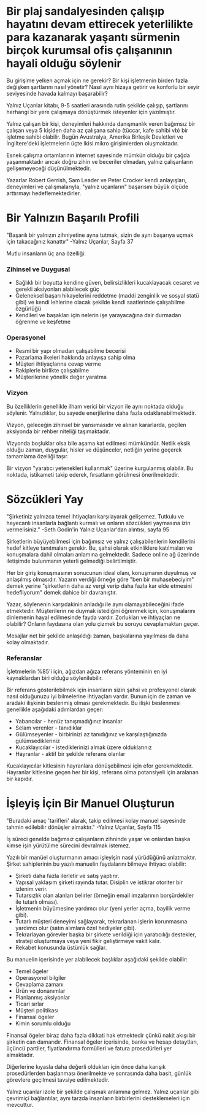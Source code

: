 # Bir plaj sandalyesinden çalışıp hayatını devam ettirecek yeterlilikte para kazanarak yaşantı sürmenin birçok kurumsal ofis çalışanının hayali olduğu söylenir
Bu girişime yelken açmak için ne gerekir?
Bir kişi işletmenin birden fazla değişken şartlarını nasıl yönetir?
Nasıl aynı hizaya getirir ve konforlu bir seyir seviyesinde havada kalmayı başarabilir?

Yalnız Uçanlar kitabı, 9-5 saatleri arasında rutin şekilde çalışıp, şartlarını herhangi bir yere çalışmaya dönüştürmek isteyenler için yazılmıştır.

Yalnız çalışan bir kişi, deneyimleri hakkında danışmanlık veren bağımsız bir çalışan veya 5 kişiden daha az çalışana sahip (tüccar, kafe sahibi vb) bir işletme sahibi olabilir.
Bugün Avustralya, Amerika Birleşik Devletleri ve İngiltere'deki işletmelerin üçte ikisi mikro girişimlerden oluşmaktadır.

Esnek çalışma ortamlarının internet sayesinde mümkün olduğu bir çağda yaşanmaktadır ancak doğru zihin ve beceriler olmadan, yalnız çalışanların gelişemeyeceği düşünülmektedir.

Yazarlar Robert Gerrish, Sam Leader ve Peter Crocker kendi anlayışları, deneyimleri ve çalışmalarıyla, "yalnız uçanların" başarısını büyük ölçüde arttırmayı hedeflemektedirler.

# Bir Yalnızın Başarılı Profili
"Başarılı bir yalnızın zihniyetine ayna tutmak, sizin de aynı başarıya uçmak için takacağınız kanattır" -Yalnız Uçanlar, Sayfa 37

Mutlu insanların üç ana özelliği:

### Zihinsel ve Duygusal
- Sağlıklı bir boyutta kendine güven, belirsizlikleri kucaklayacak cesaret ve gerekli aksiyonları alabilecek güç
- Geleneksel başarı hikayelerini reddetme (maddi zenginlik ve sosyal statü gibi) ve kendi lehlerine olacak şekilde kendi saatlerinde çalışabilme özgürlüğü
- Kendileri ve başakları için nelerin işe yarayacağına dair durmadan öğrenme ve keşfetme

### Operasyonel
- Resmi bir yapı olmadan çalışabilme becerisi
- Pazarlama ilkeleri hakkında anlayışa sahip olma
- Müşteri ihtiyaçlarına cevap verme
- Rakiplerle birlikte çalışabilme
- Müşterilerine yönelik değer yaratma

### Vizyon
Bu özelliklerin genellikle ilham verici bir vizyon ile aynı noktada olduğu söylenir.
Yalnızlıklar, bu sayede enerjilerine daha fazla odaklanabilmektedir.

Vizyon, geleceğin zihinsel bir yansımasıdır ve alınan kararlarda, geçilen aksiyonda bir rehber niteliği taşımaktadır.

Vizyonda boşluklar olsa bile aşama kat edilmesi mümkündür.
Netlik eksik olduğu zaman, duygular, hisler ve düşünceler, netliğin yerine geçerek tamamlama özelliği taşır.

Bir vizyon "yaratıcı yetenekleri kullanmak" üzerine kurgulanmış olabilir.
Bu noktada, istikameti takip ederek, fırsatların görülmesi önerilmektedir.

# Sözcükleri Yay
"Şirketiniz yalnızca temel ihtiyaçları karşılayarak gelişemez. Tutkulu ve heyecanlı insanlarla bağlantı kurmalı ve onların sözcükleri yaymasına izin vermelisiniz." -Seth Godin'in Yalnız Uçanlar'dan alıntısı, sayfa 95

Şirketlerin büyüyebilmesi için bağımsız ve yalnız çalışabilenlerin kendilerini hedef kitleye tanıtmaları gerekir.
Bu, şahsi olarak etkinliklere katılmaları ve konuşmalara dahil olmaları anlamına gelmektedir.
Sadece online ağ üzerinde iletişimde bulunmanın yeterli gelmediği belirtilmiştir.

Her bir giriş konuşmasının sonucunun ideal olanı, konuşmanın duyulmuş ve anlaşılmış olmasıdır.
Yazarın verdiği örneğe göre "ben bir muhasebeciyim" demek yerine "şirketlerin daha az vergi verip daha fazla kar elde etmesini hedefliyorum" demek dahice bir davranıştır.

Yazar, söylenenin karşıdakinin anladığı ile aynı olamayabileceğini ifade etmektedir.
Müşterilerin ne duymak istediğini öğrenmek için, konuşmalarını dinlemenin hayal edilmesinde fayda vardır.
Zorlukları ve ihtiyaçları ne olabilir?
Onların faydasına olan yolu çizmek bu soruyu cevaplamaktan geçer.

Mesajlar net bir şekilde anlaşıldığı zaman, başkalarına yayılması da daha kolay olmaktadır.

### Referanslar
İşletmelerin %85'i için, ağızdan ağıza referans yönteminin en iyi kaynaklardan biri olduğu söylenilebilir.

Bir referans gösterilebilmek için insanların sizin şahsi ve profesyonel olarak nasıl olduğunuzu iyi bilmelerine ihtiyaçları vardır.
Bunun için de zaman ve aradaki ilişkinin beslenmiş olması gerekmektedir.
Bu ilişki beslenmesi genellikle aşağıdaki adımlardan geçer:

- Yabancılar - henüz tanışmadığınız insanlar
- Selam verenler - tanıdıklar
- Gülümseyenler - birbirinizi az tanıdığınız ve karşılaştığınızda gülümsedikleriniz
- Kucaklayıcılar - istediklerinizi almak üzere olduklarınız
- Hayranlar - aktif bir şekilde referans olanlar

Kucaklayıcılar kitlesinin hayranlara dönüşebilmesi için efor gerekmektedir.
Hayranlar kitlesine geçen her bir kişi, referans olma potansiyeli için aralanan bir kapıdır.

# İşleyiş İçin Bir Manuel Oluşturun
"Buradaki amaç 'tarifleri' alarak, takip edilmesi kolay manuel sayesinde tahmin edilebilir dönüşler almaktır." -Yalnız Uçanlar, Sayfa 115

İş süreci genelde bağımsız çalışanların zihninde yaşar ve onlardan başka kimse işin yürütülme sürecini devralmak istemez.

Yazılı bir manüel oluşturmanın amacı işleyişin nasıl yürüdüğünü anlatmaktır.
Şirket sahiplerinin bu yazılı manuelin faydalarını bilmeye ihtiyacı olabilir:

- Şirketi daha fazla ilerletir ve satış yaptırır.
- Yapısal yaklaşım şirketi rayında tutar. Disiplin ve istikrar otoriter bir izlenim verir.
- Tutarsızlık olan alanları belirler (örneğin email imzalarının borşürdekiler ile tutarlı olması).
- İşletmenin büyümesine yardımcı olur (yeni yerler açma, bayilik verme gibi).
- Tutarlı müşteri deneyimi sağlayarak, tekrarlanan işlerin korunmasına yardımcı olur (satın alımlara özel hediyeler gibi).
- Tekrarlayan görevler başka bir şirkete verildiği için yaratıcılığı destekler, strateji oluşturmaya veya yeni fikir geliştirmeye vakit kalır.
- Rekabet konusunda üstünlük sağlar.

Bu manuelin içerisinde yer alabilecek başlıklar aşağıdaki şekilde olabilir:

- Temel ögeler
- Operasyonel bilgiler
- Cevaplama zamanı
- Ürün ve donanımlar
- Planlanmış aksiyonlar
- Ticari sırlar
- Müşteri politikası
- Finansal ögeler
- Kimin sorumlu olduğu

Finansal ögeler biraz daha fazla dikkati hak etmektedir çünkü nakit akışı bir şirketin can damarıdır.
Finansal ögeler içerisinde, banka ve hesap detaytları, üçüncü partiler, fiyatlandırma formülleri ve fatura prosedürleri yer almaktadır.

Diğerlerine kıyasla daha değerli oldukları için önce daha karışık prosedürlerden başlanması önerilmekte ve sonrasında daha basit, günlük görevlere geçilmesi tavsiye edilmektedir.

Yalnız uçanlar izole bir şekilde çalışmak anlamına gelmez.
Yalnız uçanlar gibi çevrimiçi bağlantılar, aynı tarzda insanların birbirlerini desteklemeleri için mevcuttur.
